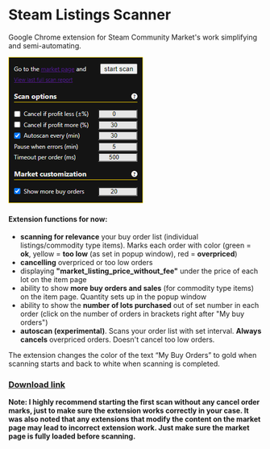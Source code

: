 # Steam Listings Scanner
Google Chrome extension for Steam Community Market's work simplifying and semi-automating.

![alt text](https://github.com/auwaho/SteamListingsScanner/blob/master/screenshot.png "Steam Listings Scanner")

#### Extension functions for now: 
- **scanning for relevance** your buy order list (individual listings/commodity type items). Marks each order with color (green = **ok**, yellow = **too low** (as set in popup window), red = **overpriced**)
- **cancelling** overpriced or too low orders
- displaying **"market_listing_price_without_fee"** under the price of each lot on the item page
- ability to show **more buy orders and sales** (for commodity type items) on the item page. Quantity sets up in the popup window
- ability to show the **number of lots purchased** out of set number in each order (click on the number of orders in brackets right after "My buy orders")
- **autoscan (experimental)**. Scans your order list with set interval. **Always cancels** overpriced orders. Doesn't cancel too low orders.

The extension changes the color of the text “My Buy Orders” to gold when scanning starts and back to white when scanning is completed.

### [Download link](https://github.com/auwaho/SteamListingsScanner/releases/download/1.3.4/SLS.zip)

**Note: I highly recommend starting the first scan without any cancel order marks, just to make sure the extension works correctly in your case. It was also noted that any extensions that modify the content on the market page may lead to incorrect extension work. Just make sure the market page is fully loaded before scanning.**
